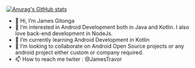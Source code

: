 [![Anurag's GitHub stats](https://github-readme-stats.vercel.app/api?username=JayExtra&count_private=true)](https://github.com/anuraghazra/github-readme-stats&theme=dracula)

- 👋 Hi, I’m James Gitonga
- 👀 I’m interested in Android Development both in Java and Kotlin. I also love back-end development in NodeJs.
- 🌱 I’m currently learning Android Development in Kotlin
- 💞️ I’m looking to collaborate on Android Open Source projects or any android project either custom or company required.
- 📫 How to reach me twiter : @JamesTravor

<!---
JayExtra/JayExtra is a ✨ special ✨ repository because its `README.md` (this file) appears on your GitHub profile.
You can click the Preview link to take a look at your changes.
--->
